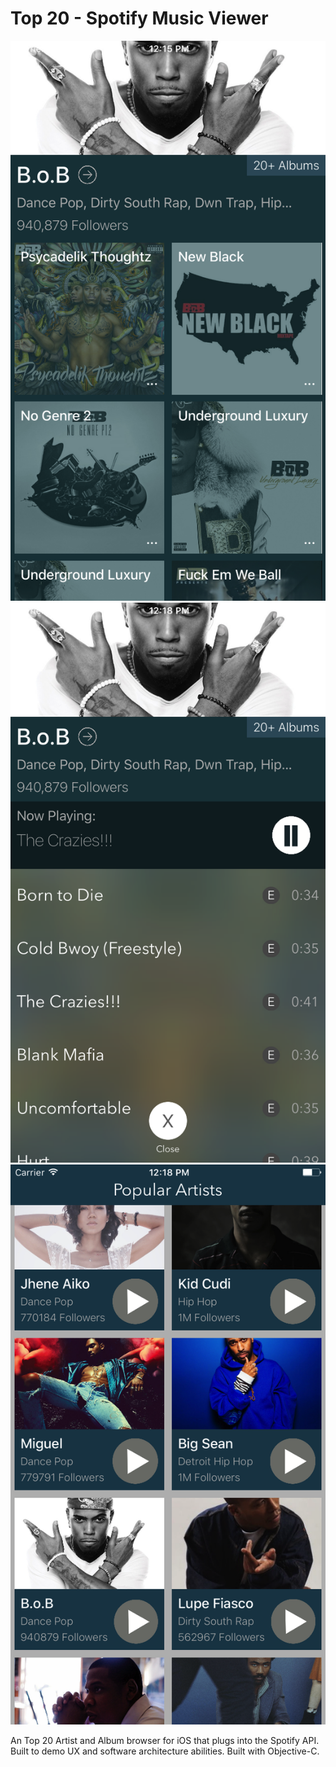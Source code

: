 # Top 20 - Spotify Music Viewer

![alt tag](https://raw.githubusercontent.com/gulabry/MusicViewer-iOS/master/Screenshots/artistView.png)
![alt tag](https://raw.githubusercontent.com/gulabry/MusicViewer-iOS/master/Screenshots/albumView.png)
![alt tag](https://raw.githubusercontent.com/gulabry/MusicViewer-iOS/master/Screenshots/allView.png)

An Top 20 Artist and Album browser for iOS that plugs into the Spotify API. Built to demo UX and software architecture abilities. Built with Objective-C.
